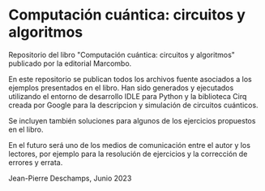 # Computación cuántica: circuitos y algoritmos

Repositorio del libro "Computación cuántica: circuitos y algoritmos" publicado por la editorial Marcombo.

En este repositorio se publican todos los archivos fuente asociados a los ejemplos presentados en el libro. Han sido generados y ejecutados utilizando el entorno de desarrollo IDLE para Python y la biblioteca Cirq creada por Google para la descripcion y simulación de circuitos cuánticos.

Se incluyen también soluciones para algunos de los ejercicios propuestos en el libro. 

En el futuro será uno de los medios de comunicación entre el autor y los lectores, por ejemplo para la resolución de ejercicios y la corrección de errores y errata. 

Jean-Pierre Deschamps, Junio 2023
